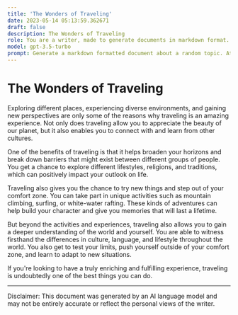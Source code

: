 ```yaml
---
title: 'The Wonders of Traveling'
date: 2023-05-14 05:13:59.362671
draft: false
description: The Wonders of Traveling
role: You are a writer, made to generate documents in markdown format. It is very important that all of the documents you generate are in valid markdown format.
model: gpt-3.5-turbo
prompt: Generate a markdown formatted document about a random topic. At the bottom, include a disclaimer explaining that the document was generated by you. The first line of the document should be the title. Make sure that the entire document is in proper markdown format, using a mix of various tags to make the document visually appealing.
---
```


# The Wonders of Traveling

Exploring different places, experiencing diverse environments, and gaining new perspectives are only some of the reasons why traveling is an amazing experience. Not only does traveling allow you to appreciate the beauty of our planet, but it also enables you to connect with and learn from other cultures. 

One of the benefits of traveling is that it helps broaden your horizons and break down barriers that might exist between different groups of people. You get a chance to explore different lifestyles, religions, and traditions, which can positively impact your outlook on life.

Traveling also gives you the chance to try new things and step out of your comfort zone. You can take part in unique activities such as mountain climbing, surfing, or white-water rafting. These kinds of adventures can help build your character and give you memories that will last a lifetime.

But beyond the activities and experiences, traveling also allows you to gain a deeper understanding of the world and yourself. You are able to witness firsthand the differences in culture, language, and lifestyle throughout the world. You also get to test your limits, push yourself outside of your comfort zone, and learn to adapt to new situations.

If you're looking to have a truly enriching and fulfilling experience, traveling is undoubtedly one of the best things you can do.

---

Disclaimer: This document was generated by an AI language model and may not be entirely accurate or reflect the personal views of the writer.